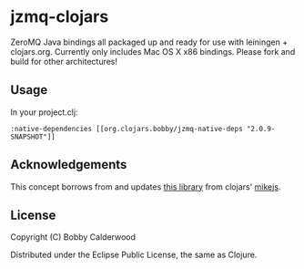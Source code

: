 # jzmq-clojars

ZeroMQ Java bindings all packaged up and ready for use with leiningen + clojars.org.  Currently only includes Mac OS X x86 bindings.  Please fork and build for other architectures!

## Usage

In your project.clj:

    :native-dependencies [[org.clojars.bobby/jzmq-native-deps "2.0.9-SNAPSHOT"]]
    
## Acknowledgements

This concept borrows from and updates [this library](http://clojars.org/org.clojars.mikejs/jzmq-native-deps) from clojars' [mikejs](http://clojars.org/users/mikejs).

## License

Copyright (C) Bobby Calderwood

Distributed under the Eclipse Public License, the same as Clojure.
